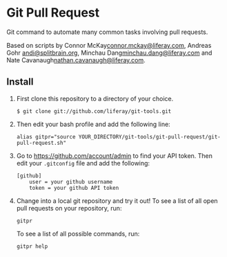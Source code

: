 # Git Pull Request

Git command to automate many common tasks involving pull requests.

Based on scripts by Connor McKay<connor.mckay@liferay.com>, Andreas Gohr <andi@splitbrain.org>, Minchau Dang<minchau.dang@liferay.com> and Nate Cavanaugh<nathan.cavanaugh@liferay.com>.

## Install

1.	First clone this repository to a directory of your choice.

		$ git clone git://github.com/liferay/git-tools.git

2.	Then edit your bash profile and add the following line:

		alias gitpr="source YOUR_DIRECTORY/git-tools/git-pull-request/git-pull-request.sh"
	
3.	Go to <https://github.com/account/admin> to find your API token. Then edit
	your `.gitconfig` file and add the following:

		[github]
			user = your github username
			token = your github API token

4.	Change into a local git repository and try it out! To see a list of all open
	pull requests on your repository, run:

		gitpr
		
	To see a list of all possible commands, run:
	
		gitpr help